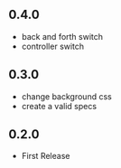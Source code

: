 ## 0.4.0

- back and forth switch
- controller switch

## 0.3.0

- change background css
- create a valid specs

## 0.2.0

- First Release
